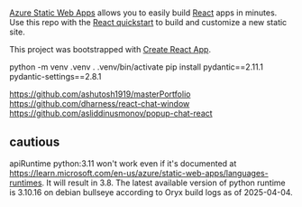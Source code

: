 #

[Azure Static Web Apps](https://docs.microsoft.com/azure/static-web-apps/overview) allows you to easily build [React](https://reactjs.org/) apps in minutes. Use this repo with the [React quickstart](https://docs.microsoft.com/azure/static-web-apps/getting-started?tabs=react) to build and customize a new static site.

This project was bootstrapped with [Create React App](https://github.com/facebook/create-react-app).

python -m venv .venv
. .venv/bin/activate
pip install pydantic==2.11.1 pydantic-settings==2.8.1

https://github.com/ashutosh1919/masterPortfolio
https://github.com/dharness/react-chat-window
https://github.com/asliddinusmonov/popup-chat-react

## cautious

apiRuntime python:3.11 won't work even if it's documented at https://learn.microsoft.com/en-us/azure/static-web-apps/languages-runtimes. It will result in 3.8. The latest available version of python runtime is 3.10.16 on debian bullseye according to Oryx build logs as of 2025-04-04.
